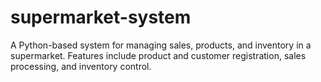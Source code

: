 # supermarket-system
A Python-based system for managing sales, products, and inventory in a supermarket. Features include product and customer registration, sales processing, and inventory control.
